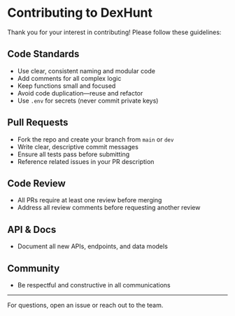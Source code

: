 # Contributing to DexHunt

Thank you for your interest in contributing! Please follow these guidelines:

## Code Standards
- Use clear, consistent naming and modular code
- Add comments for all complex logic
- Keep functions small and focused
- Avoid code duplication—reuse and refactor
- Use `.env` for secrets (never commit private keys)

## Pull Requests
- Fork the repo and create your branch from `main` or `dev`
- Write clear, descriptive commit messages
- Ensure all tests pass before submitting
- Reference related issues in your PR description

## Code Review
- All PRs require at least one review before merging
- Address all review comments before requesting another review

## API & Docs
- Document all new APIs, endpoints, and data models

## Community
- Be respectful and constructive in all communications

---

For questions, open an issue or reach out to the team.
